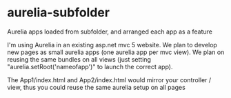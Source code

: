 # aurelia-subfolder
Aurelia apps loaded from subfolder, and arranged each app as a feature

I'm using Aurelia in an existing asp.net mvc 5 website. We plan to develop new pages as small aurelia apps (one aurelia app per mvc view).
We plan on reusing the same bundles on all views (just setting "aurelia.setRoot('nameofapp')" to launch the correct app). 

The App1/index.html and App2/index.html would mirror your controller / view, thus you could reuse the same aurelia setup on all pages
